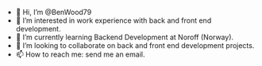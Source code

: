 - 👋 Hi, I’m @BenWood79
- 👀 I’m interested in work experience with back and front end development.
- 🌱 I’m currently learning Backend Development at Noroff (Norway).
- 💞️ I’m looking to collaborate on back and front end development projects.
- 📫 How to reach me: send me an email.
